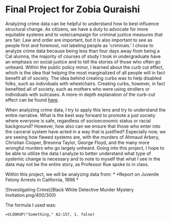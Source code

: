# Final Project for Zobia Quraishi

Analyzing crime data can be helpful to understand how to best influence structural change. As citizens, we have a duty to advocate for more equitable systems and to vote/campaign for criminal justice measures that are fair. Law and order are important, but it is also important to see as people first and foremost, not labeling people as 'criminals.' I chose to analyze crime data because being less than four days away from being a Cal alumna, the majority of courses of study I took in undergraduate have an emphasis on social justice and to tell the stories of those who often go unheard. Within the public policy minor, I learned about the curb cut effect, which is the idea that helping the most marginalized of all people will in fact benefit all of society. The idea behind creating curbs was to help disabled folks, such as individuals with wheelchairs. Creating curbs, however, in fact benefited all of society, such as mothers who were using strollers or individuals with suitcases. A more-in depth explanation of the curb-cut effect can be found [here](https://www.policylink.org/resources-tools/curb-cut-effect).

When analyzing crime data, I try to apply this lens and try to understand the entire narrative. What is the best way forward to promote a just society where everyone is safe, regardless of socioeconomic status or racial background? However, how also can we ensure that those who enter into the carceral system have acted in a way that is justified? Especially now, we are seeing how flawed systems are, with the murders of Ahmaud Arbery, Christian Cooper, Breonna Taylor, George Floyd, and the many more wrongful murders who go largely unheard. Going into this project, I hope to be able to utilize the data I analyze to better understand what type of systemic change is necessary and to note to myself that what I see in the data may not be the entire story, as Professor Rue spoke to in class. 


Within this project, we will be analyzing data from:
*
*Report on Juvenile Felony Arrests in California, 1998
*

![Investigating Crime](Black White Detective Murder Mystery Invitation.png/400/300)

The formula I used was:

```
=VLOOKUP("Something," A2:157, 1, false)
```


